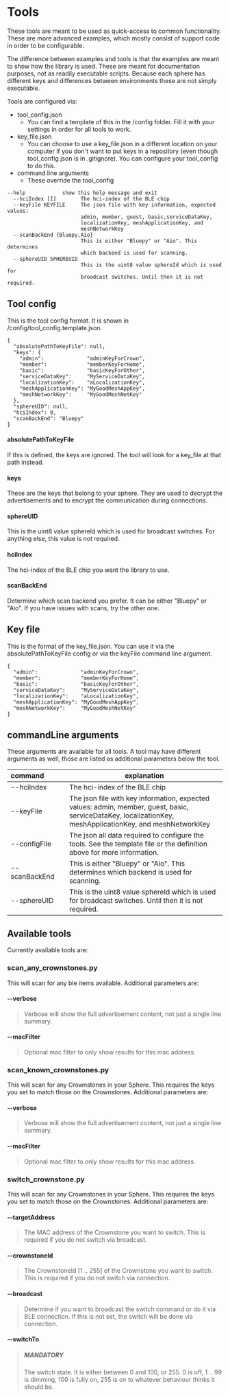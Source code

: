 # Tools
 
These tools are meant to be used as quick-access to common functionality. These are more advanced examples, which mostly consist of
support code in order to be configurable.

The difference between examples and tools is that the examples are meant to show how the library is used. These are meant for documentation purposes,
not as readily executable scripts. Because each sphere has different keys and differences between environments these are not simply executable.

Tools are configured via:
- tool_config.json
    - You can find a template of this in the /config folder. Fill it with your settings in order for all tools to work.
- key_file.json
    - You can choose to use a key_file.json in a different location on your computer if you don't want to put keys in a repository (even though tool_config.json is in .gitignore). You can configure your tool_config to do this.
- command line arguments
    - These override the tool_config
```
--help            show this help message and exit
  --hciIndex [I]        The hci-index of the BLE chip
  --keyFile KEYFILE     The json file with key information, expected values:
                        admin, member, guest, basic,serviceDataKey,
                        localizationKey, meshApplicationKey, and
                        meshNetworkKey
  --scanBackEnd {Bluepy,Aio}
                        This is either "Bluepy" or "Aio". This determines
                        which backend is used for scanning.
  --sphereUID SPHEREUID
                        This is the uint8 value sphereId which is used for
                        broadcast switches. Until then it is not required.
```

## Tool config

This is the tool config format. It is shown in /config/tool_config.template.json.
```
{
  "absolutePathToKeyFile": null,
  "keys": {
    "admin":              "adminKeyForCrown",
    "member":             "memberKeyForHome",
    "basic":              "basicKeyForOther",
    "serviceDataKey":     "MyServiceDataKey",
    "localizationKey":    "aLocalizationKey",
    "meshApplicationKey": "MyGoodMeshAppKey",
    "meshNetworkKey":     "MyGoodMeshNetKey"
  },
  "sphereUID": null,
  "hciIndex": 0,
  "scanBackEnd": "Bluepy"
}
```
#### absolutePathToKeyFile
If this is defined, the keys are ignored. The tool will look for a key_file at that path instead.

#### keys
These are the keys that belong to your sphere. They are used to decrypt the advertisements and to encrypt the communication during connections.

#### sphereUID
This is the uint8 value sphereId which is used for broadcast switches. For anything else, this value is not required.

#### hciIndex
The hci-index of the BLE chip you want the library to use.

#### scanBackEnd
Determine which scan backend you prefer. It can be either "Bluepy" or "Aio". If you have issues with scans, try the other one.


## Key file
This is the format of the key_file.json. You can use it via the absolutePathToKeyFile config or via the keyFile command line argument.
```
{
  "admin":              "adminKeyForCrown",
  "member":             "memberKeyForHome",
  "basic":              "basicKeyForOther",
  "serviceDataKey":     "MyServiceDataKey",
  "localizationKey":    "aLocalizationKey",
  "meshApplicationKey": "MyGoodMeshAppKey",
  "meshNetworkKey":     "MyGoodMeshNetKey"
}
```

## commandLine arguments
These arguments are available for all tools. A tool may have different arguments as well, those are listed as additional parameters below the tool.

| command&nbsp;&nbsp;&nbsp;&nbsp;&nbsp;&nbsp;&nbsp;&nbsp;&nbsp;&nbsp; | explanation |
|--------- | --- |
| --hciIndex    | The hci-index of the BLE chip |
| --keyFile     | The json file with key information, expected values: admin, member, guest, basic, serviceDataKey, localizationKey, meshApplicationKey, and meshNetworkKey |
| --configFile  | The json all data required to configure the tools. See the template file or the definition above for more information. |
| --scanBackEnd | This is either "Bluepy" or "Aio". This determines which backend is used for scanning. |
| --sphereUID   | This is the uint8 value sphereId which is used for broadcast switches. Until then it is not required. |

## Available tools

Currently available tools are:
### scan_any_crownstones.py
This will scan for any ble items available. Additional parameters are:
#### --verbose      
> Verbose will show the full advertisement content, not just a single line summary.
#### --macFilter      
> Optional mac filter to only show results for this mac address.
  
### scan_known_crownstones.py
This will scan for any Crownstones in your Sphere. This requires the keys you set to match those on the Crownstones. Additional parameters are:
#### --verbose      
> Verbose will show the full advertisement content, not just a single line summary.
#### --macFilter      
> Optional mac filter to only show results for this mac address.

### switch_crownstone.py
This will scan for any Crownstones in your Sphere. This requires the keys you set to match those on the Crownstones. Additional parameters are:
#### --targetAddress
> The MAC address of the Crownstone you want to switch. This is required if you do not switch via broadcast.
#### --crownstoneId
> The CrownstoneId [1 .. 255] of the Crownstone you want to switch. This is required if you do not switch via connection.
#### --broadcast
> Determine if you want to broadcast the switch command or do it via BLE connection. If this is not set, the switch will be done via connection.
#### --switchTo
> ##### MANDATORY
> The switch state. It is either between 0 and 100, or 255. 0 is off, 1 .. 99 is dimming, 100 is fully on, 255 is on to whatever behaviour thinks it should be.
